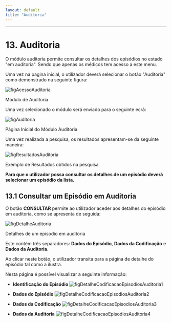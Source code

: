 ```yaml
---
layout: default
title: "Auditoria"
---
```



---
<div id="auditoria"></div>

# 13. Auditoria

O módulo auditoria permite consultar os detalhes dos episódios no estado "em auditoria". Sendo que apenas os médicos tem acesso a este menu.

Uma vez na pagina inicial, o utilizador deverá selecionar o botão "Auditoria" como demonstrado na seguinte figura:

![figAcessoAuditoria](img/pages/13_1.jpg)

<p class="caption" id="figAcessoAuditoria">Módulo de Auditoria</p>

Uma vez selecionado o módulo será enviado para o seguinte ecrã:

![figAuditoria](img/pages/13_2.jpg) 

<p class="caption" id="figAuditoria">Página Inicial do Módulo Auditoria</p>

Uma vez realizada a pesquisa, os resultados apresentam-se da seguinte maneira:

![figResultadosAuditoria](img/pages/13_3.jpg)

<p class="caption" id="figResultadosAuditoria">Exemplo de Resultados obtidos na pesquisa</p>

**Para que o utilizador possa consultar os detalhes de um episódio deverá selecionar um episódio da lista.**

<div id="consultaAuditoria"></div>

## 13.1 Consultar um Episódio em Auditoria

O botão **CONSULTAR** permite ao utilizador aceder aos detalhes do episódio em auditoria, como se apresenta de seguida:

![figDetalheAuditoria](img/pages/13_4.jpg)

<p class="caption" id="figEditaCodificacaoEpisodios">Detalhes de um episodio em auditoria</p>

Este contém três separadores: **Dados do Episódio**, **Dados da Codificação** e **Dados da Auditoria**.

Ao clicar neste botão, o utilizador transita para a página de detalhe do episódio tal como a [](#figDetalheAuditoria) ilustra.

Nesta página é possível visualizar a seguinte informação:

* **Identificação do Episódio**
![figDetalheCodificacaoEpisodiosAuditoria1](img/pages/6_2_3.jpg)

* **Dados do Episódio**
![figDetalheCodificacaoEpisodiosAuditoria2](img/pages/6_2_4.jpg)

* **Dados da Codificação**
![figDetalheCodificacaoEpisodiosAuditoria3](img/pages/6_2_5.jpg)

* **Dados da Auditoria**
![figDetalheCodificacaoEpisodiosAuditoria4](img/pages/6_2_6.jpg)
